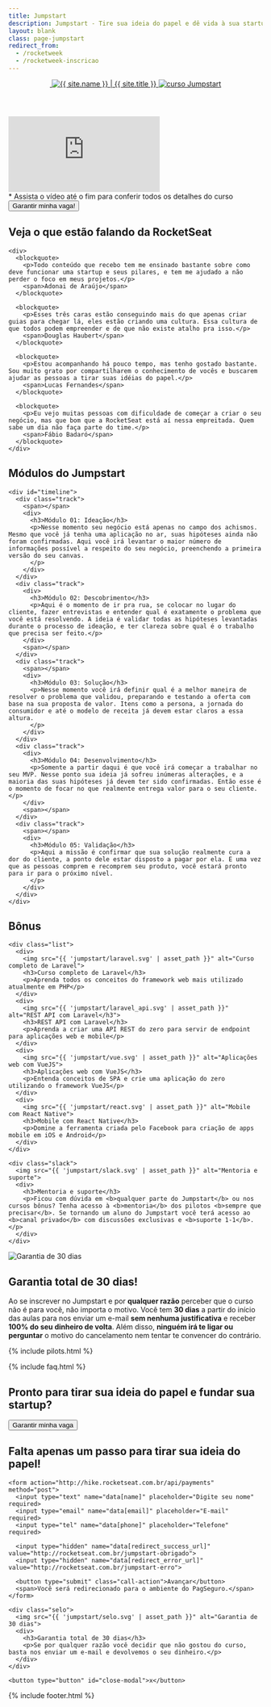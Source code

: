```yaml
---
title: Jumpstart
description: Jumpstart - Tire sua ideia do papel e dê vida à sua startup
layout: blank
class: page-jumpstart
redirect_from:
  - /rocketweek
  - /rocketweek-inscricao
---
```


<section id="primary">
  <div class="container">
    <header>
      <a href="{{ site.baseurl }}/" class="logo" title="Conhecer a RocketSeat">
        <img src="{{ 'rocket.svg' | asset_path }}" alt=""/>
        <img src="{{ 'rocketseat-white.svg' | asset_path }}" title="{{ site.name }} | {{ site.title }}" alt="{{ site.name }} | {{ site.title }}"/>
      </a>
      <a href="/" class="logo-jumpstart">
        <img src="{{ 'jumpstart/logo.svg' | asset_path }}" alt="curso Jumpstart">
      </a>
    </header>
    <div id="video-container">
      <div class="responsive-iframe">
        <iframe src="https://www.youtube.com/embed/cgmN963YNEU?rel=0&amp;controls=0&amp;showinfo=0" frameborder="0" allowfullscreen></iframe>
      </div>
    </div>
    <footer>
      <span>* Assista o vídeo até o fim para conferir todos os detalhes do curso</span>
      <button type="button" class="call-action open-modal">Garantir minha vaga!</button>
    </footer>
  </div>
</section>

<section id="statements">
  <div class="container">
    <h2>Veja o que estão falando da Rocket<b>Seat</b></h2>

    <div>
      <blockquote>
        <p>Todo conteúdo que recebo tem me ensinado bastante sobre como deve funcionar uma startup e seus pilares, e tem me ajudado a não perder o foco em meus projetos.</p>
        <span>Adonai de Araújo</span>
      </blockquote>

      <blockquote>
        <p>Esses três caras estão conseguindo mais do que apenas criar guias para chegar lá, eles estão criando uma cultura. Essa cultura de que todos podem empreender e de que não existe atalho pra isso.</p>
        <span>Douglas Haubert</span>
      </blockquote>

      <blockquote>
        <p>Estou acompanhando há pouco tempo, mas tenho gostado bastante. Sou muito grato por compartilharem o conhecimento de vocês e buscarem ajudar as pessoas a tirar suas idéias do papel.</p>
        <span>Lucas Fernandes</span>
      </blockquote>

      <blockquote>
        <p>Eu vejo muitas pessoas com dificuldade de começar a criar o seu negócio, mas que bom que a RocketSeat está aí nessa empreitada. Quem sabe um dia não faça parte do time.</p>
        <span>Fábio Badaró</span>
      </blockquote>
    </div>
  </div>
</section>

<section id="modulos">
  <div class="container">
    <h2>Módulos do Jumpstart</h2>

    <div id="timeline">
      <div class="track">
        <span></span>
        <div>
          <h3>Módulo 01: Ideação</h3>
          <p>Nesse momento seu negócio está apenas no campo dos achismos. Mesmo que você já tenha uma aplicação no ar, suas hipóteses ainda não foram confirmadas. Aqui você irá levantar o maior número de informações possível a respeito do seu negócio, preenchendo a primeira versão do seu canvas.
          </p>
        </div>
      </div>
      <div class="track">
        <div>
          <h3>Módulo 02: Descobrimento</h3>
          <p>Aqui é o momento de ir pra rua, se colocar no lugar do cliente, fazer entrevistas e entender qual é exatamente o problema que você está resolvendo. A ideia é validar todas as hipóteses levantadas durante o processo de ideação, e ter clareza sobre qual é o trabalho que precisa ser feito.</p>
        </div>
        <span></span>
      </div>
      <div class="track">
        <span></span>
        <div>
          <h3>Módulo 03: Solução</h3>
          <p>Nesse momento você irá definir qual é a melhor maneira de resolver o problema que validou, preparando e testando a oferta com base na sua proposta de valor. Itens como a persona, a jornada do consumidor e até o modelo de receita já devem estar claros a essa altura.
          </p>
        </div>
      </div>
      <div class="track">
        <div>
          <h3>Módulo 04: Desenvolvimento</h3>
          <p>Somente a partir daqui é que você irá começar a trabalhar no seu MVP. Nesse ponto sua ideia já sofreu inúmeras alterações, e a maioria das suas hipóteses já devem ter sido confirmadas. Então esse é o momento de focar no que realmente entrega valor para o seu cliente.</p>
        </div>
        <span></span>
      </div>
      <div class="track">
        <span></span>
        <div>
          <h3>Módulo 05: Validação</h3>
          <p>Aqui a missão é confirmar que sua solução realmente cura a dor do cliente, a ponto dele estar disposto a pagar por ela. E uma vez que as pessoas comprem e recomprem seu produto, você estará pronto para ir para o próximo nível.
          </p>
        </div>
      </div>
    </div>
  </div>
</section>

<section id="bonus">
  <div class="container">
    <h2>Bônus</h2>

    <div class="list">
      <div>
        <img src="{{ 'jumpstart/laravel.svg' | asset_path }}" alt="Curso completo de Laravel">
        <h3>Curso completo de Laravel</h3>
        <p>Aprenda todos os conceitos do framework web mais utilizado atualmente em PHP</p>
      </div>
      <div>
        <img src="{{ 'jumpstart/laravel_api.svg' | asset_path }}" alt="REST API com Laravel</h3">
        <h3>REST API com Laravel</h3>
        <p>Aprenda a criar uma API REST do zero para servir de endpoint para aplicações web e mobile</p>
      </div>
      <div>
        <img src="{{ 'jumpstart/vue.svg' | asset_path }}" alt="Aplicações web com VueJS">
        <h3>Aplicações web com VueJS</h3>
        <p>Entenda conceitos de SPA e crie uma aplicação do zero utilizando o framework VueJS</p>
      </div>
      <div>
        <img src="{{ 'jumpstart/react.svg' | asset_path }}" alt="Mobile com React Native">
        <h3>Mobile com React Native</h3>
        <p>Domine a ferramenta criada pelo Facebook para criação de apps mobile em iOS e Android</p>
      </div>
    </div>

    <div class="slack">
      <img src="{{ 'jumpstart/slack.svg' | asset_path }}" alt="Mentoria e suporte">
      <div>
        <h3>Mentoria e suporte</h3>
        <p>Ficou com dúvida em <b>qualquer parte do Jumpstart</b> ou nos cursos bônus? Tenha acesso à <b>mentoria</b> dos pilotos <b>sempre que precisar</b>. Se tornando um aluno do Jumpstart você terá acesso ao <b>canal privado</b> com discussões exclusivas e <b>suporte 1-1</b>.</p>
      </div>
    </div>
  </div>
</section>

<section id="garantia">
  <div class="container">
    <img src="{{ 'jumpstart/selo.svg' | asset_path }}" alt="Garantia de 30 dias">
    <div>
      <h2>Garantia total de 30 dias!</h2>
      <p>Ao se inscrever no Jumpstart e por <b>qualquer razão</b> perceber que o curso não é para você, não importa o motivo. Você tem <b>30 dias</b> a partir do início das aulas para nos enviar um e-mail <b>sem nenhuma justificativa</b> e receber <b>100% do seu dinheiro de volta</b>. Além disso, <b>ninguém irá te ligar ou perguntar</b> o motivo do cancelamento nem tentar te convencer do contrário.</p>
    </div>
  </div>
</section>

{% include pilots.html %}

{% include faq.html %}

<section id="final">
  <div class="container">
    <h2>Pronto para tirar sua ideia do papel e fundar sua startup?</h2>
    <button class="call-action open-modal" type="button">Garantir minha vaga</button>
  </div>
</section>

<div id="modal">
  <div id="modal-content">
    <h2>Falta apenas um passo para <b>tirar sua ideia do papel!</b></h2>

    <form action="http://hike.rocketseat.com.br/api/payments" method="post">
      <input type="text" name="data[name]" placeholder="Digite seu nome" required>
      <input type="email" name="data[email]" placeholder="E-mail" required>
      <input type="tel" name="data[phone]" placeholder="Telefone" required>

      <input type="hidden" name="data[redirect_success_url]" value="http://rocketseat.com.br/jumpstart-obrigado">
      <input type="hidden" name="data[redirect_error_url]" value="http://rocketseat.com.br/jumpstart-erro">

      <button type="submit" class="call-action">Avançar</button>
      <span>Você será redirecionado para o ambiente do PagSeguro.</span>
    </form>

    <div class="selo">
      <img src="{{ 'jumpstart/selo.svg' | asset_path }}" alt="Garantia de 30 dias">
      <div>
        <h3>Garantia total de 30 dias</h3>
        <p>Se por qualquer razão você decidir que não gostou do curso, basta nos enviar um e-mail e devolvemos o seu dinheiro.</p>
      </div>
    </div>

    <button type="button" id="close-modal">x</button>
  </div>
</div>

<div id="footer-container">
  {% include footer.html %}
</div>
